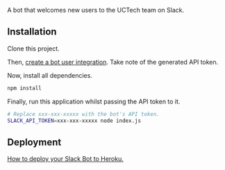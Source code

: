 A bot that welcomes new users to the UCTech team on Slack.

## Installation

Clone this project. 

Then, [create a bot user integration](https://my.slack.com/services/new/bot).
Take note of the generated API token.

Now, install all dependencies.

```bash
npm install
```

Finally, run this application whilst passing the API token to it.

```bash
# Replace xxx-xxx-xxxxx with the bot's API token.
SLACK_API_TOKEN=xxx-xxx-xxxxx node index.js
```

## Deployment 

[How to deploy your Slack Bot to Heroku.](https://blog.heroku.com/how-to-deploy-your-slack-bots-to-heroku)
